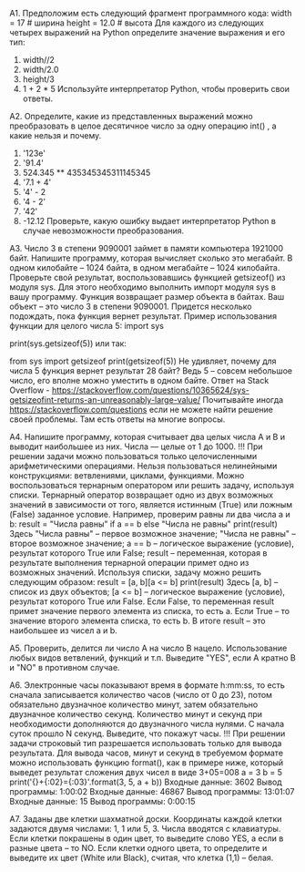 A1. Предположим есть следующий фрагмент программного кода:
width = 17 # ширина
height = 12.0 # высота
Для каждого из следующих четырех выражений на Python определите значение выражения и его
тип:
1. width//2
2. width/2.0
3. height/3
4. 1 + 2 * 5
Используйте интерпретатор Python, чтобы проверить свои ответы.

A2. Определите, какие из представленных выражений можно преобразовать в целое десятичное
число за одну операцию int() , а какие нельзя и почему.
1. '123е'
2. '91.4'
3. 524.345 ** 435345345311145345
4. '7.1 + 4'
5. '4' - 2
6. '4 - 2'
7. '42'
8. -12.12
Проверьте, какую ошибку выдает интерпретатор Python в случае невозможности преобразования.

A3. Число 3 в степени 9090001 займет в памяти компьютера 1921000 байт. Напишите программу,
которая вычисляет сколько это мегабайт. В одном килобайте – 1024 байта, в одном мегабайте –
1024 килобайта.
Проверьте свой результат, воспользовавшись функцией getsizeof() из модуля sys. Для этого
необходимо выполнить импорт модуля sys в вашу программу. Функция возвращает размер
объекта в байтах. Ваш объект – это число 3 в степени 9090001. Придется несколько подождать,
пока функция вернет результат. Пример использования функции для целого числа 5:
import sys

print(sys.getsizeof(5))
или так:

from sys import getsizeof
print(getsizeof(5))
Не удивляет, почему для числа 5 функция вернет результат 28 байт? Ведь 5 – совсем небольшое
число, его вполне можно уместить в одном байте. Ответ на Stack Overflow -
https://stackoverflow.com/questions/10365624/sys-getsizeofint-returns-an-unreasonably-large-value/
Почитывайте иногда https://stackoverflow.com/questions если не можете найти решение своей
проблемы. Там есть ответы на многие вопросы.

A4. Напишите программу, которая считывает два целых числа A и B и выводит наибольшее из них.
Числа — целые от 1 до 1000.
!!! При решении задачи можно пользоваться только целочисленными арифметическими
операциями. Нельзя пользоваться нелинейными конструкциями: ветвлениями, циклами,
функциями.
Можно воспользоваться тернарным оператором или решить задачу, используя списки. Тернарный
оператор возвращает одно из двух возможных значений в зависимости от того, является
истинным (True) или ложным (False) заданное условие. Например, проверим равны ли два числа a
и b:
result = "Числа равны" if a == b else "Числа не равны"
print(result)
Здесь "Числа равны" – первое возможное значение; "Числа не равны" – второе возможное
значение; a == b – логическое выражение (условие), результат которого True или False; result
– переменная, которая в результате выполнения тернарной операции примет одно из возможных
значений.
Используя списки, задачу можно решить следующим образом:
result = [a, b][a <= b]
print(result)
Здесь [a, b] – список из двух объектов; [a <= b] – логическое выражение (условие), результат
которого True или False. Если False, то переменная result примет значение первого элемента из
списка, то есть a. Если True – то значение второго элемента списка, то есть b. В итоге result –
это наибольшее из чисел a и b.

A5. Проверить, делится ли число A на число B нацело. Использование любых видов ветвлений,
функций и т.п. Выведите "YES", если A кратно B и "NO" в противном случае.

A6. Электронные часы показывают время в формате h:mm:ss, то есть сначала записывается
количество часов (число от 0 до 23), потом обязательно двузначное количество минут, затем
обязательно двузначное количество секунд. Количество минут и секунд при необходимости
дополняются до двузначного числа нулями. С начала суток прошло N секунд. Выведите, что
покажут часы.
!!! При решении задачи строковый тип разрешается использовать только для вывода результата.
Для вывода часов, минут и секунд в требуемом формате можно использовать функцию format(),
как в примере ниже, который выведет результат сложения двух чисел в виде 3+05=008
a = 3
b = 5
print('{}+{:02}={:03}'.format(3, 5, a + b))
Входные данные: 3602
Вывод программы: 1:00:02
Входные данные: 46867
Вывод программы: 13:01:07
Входные данные: 15
Вывод программы: 0:00:15

A7. Заданы две клетки шахматной доски. Координаты каждой клетки задаются двумя числами: 1,
1 или 5, 3. Числа вводятся с клавиатуры. Если клетки покрашены в один цвет, то выведите слово
YES, а если в разные цвета – то NO. Если клетки одного цвета, то определите и выведите их цвет
(White или Black), считая, что клетка (1,1) – белая.
